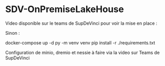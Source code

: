 # SDV-OnPremiseLakeHouse

Video disponible sur le teams de SupDeVinci pour voir la mise en place :

Sinon :

docker-compose up -d
py -m venv venv
pip install -r ./requirements.txt

Configuration de minio, dremio et nessie à faire via la video sur Teams de SupDeVinci